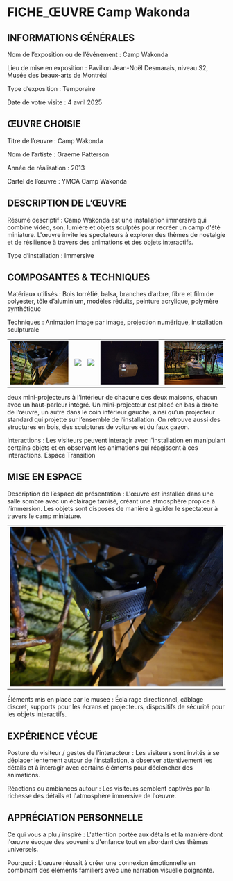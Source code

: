 # FICHE_ŒUVRE Camp Wakonda
## INFORMATIONS GÉNÉRALES
Nom de l’exposition ou de l’événement : Camp Wakonda

Lieu de mise en exposition : Pavillon Jean-Noël Desmarais, niveau S2, Musée des beaux-arts de Montréal

Type d’exposition : Temporaire

Date de votre visite : 4 avril 2025

## ŒUVRE CHOISIE
Titre de l’œuvre : Camp Wakonda

Nom de l’artiste : Graeme Patterson

Année de réalisation : 2013

Cartel de l’œuvre : YMCA Camp Wakonda

## DESCRIPTION DE L’ŒUVRE
Résumé descriptif : Camp Wakonda est une installation immersive qui combine vidéo, son, lumière et objets sculptés pour recréer un camp d'été miniature. L'œuvre invite les spectateurs à explorer des thèmes de nostalgie et de résilience à travers des animations et des objets interactifs.

Type d’installation : Immersive

## COMPOSANTES & TECHNIQUES
Matériaux utilisés : Bois torréfié, balsa, branches d’arbre, fibre et film de polyester, tôle d’aluminium, modèles réduits, peinture acrylique, polymère synthétique
  
Techniques : Animation image par image, projection numérique, installation sculpturale
<table align="center">
<tr>
<td><img src="https://github.com/Yasser-ElF/H25_V11_inspirations_El_Fantroussi/blob/main/Visite_MBAM/medias/miniprojecteure_haut_parleur%20.jpg"></td>
<td><img src="https://github.com/Yasser-ElF/H25_V11_inspirations_El_Fantroussi/blob/main/Visite_MBAM/medias/maison_int%C3%A9rieure.jpg"></td>
<td><img src="https://github.com/Yasser-ElF/H25_V11_inspirations_El_Fantroussi/blob/main/Visite_MBAM/medias/maison_int%C3%A9rieure_2emetage.jpg"></td>
<td><img src="https://github.com/Yasser-ElF/H25_V11_inspirations_El_Fantroussi/blob/main/Visite_MBAM/medias/projecteur_sol.jpg"></td>
<td><img src="https://github.com/Yasser-ElF/H25_V11_inspirations_El_Fantroussi/blob/main/Visite_MBAM/medias/vue_adroite.jpg"></td>
</tr>
</table> 

deux mini-projecteurs à l’intérieur de chacune des deux maisons, chacun avec un haut-parleur intégré. Un mini-projecteur est placé en bas à droite de l’œuvre, un autre dans le coin inférieur gauche, ainsi qu’un projecteur standard qui projette sur l’ensemble de l’installation. On retrouve aussi des structures en bois, des sculptures de voitures et du faux gazon.

Interactions : Les visiteurs peuvent interagir avec l'installation en manipulant certains objets et en observant les animations qui réagissent à ces interactions.​
Espace Transition

## MISE EN ESPACE
Description de l’espace de présentation : L'œuvre est installée dans une salle sombre avec un éclairage tamisé, créant une atmosphère propice à l'immersion. Les objets sont disposés de manière à guider le spectateur à travers le camp miniature.
<table align="center">
<tr>
<td><img src="https://github.com/Yasser-ElF/H25_V11_inspirations_El_Fantroussi/blob/main/Visite_MBAM/medias/miniprojecteure_haut_parleur%20.jpg"></td>
</tr>
</table> 
Éléments mis en place par le musée : Éclairage directionnel, câblage discret, supports pour les écrans et projecteurs, dispositifs de sécurité pour les objets interactifs.​

## EXPÉRIENCE VÉCUE
Posture du visiteur / gestes de l’interacteur : Les visiteurs sont invités à se déplacer lentement autour de l'installation, à observer attentivement les détails et à interagir avec certains éléments pour déclencher des animations.

Réactions ou ambiances autour : Les visiteurs semblent captivés par la richesse des détails et l'atmosphère immersive de l'œuvre.​

## APPRÉCIATION PERSONNELLE
Ce qui vous a plu / inspiré : L'attention portée aux détails et la manière dont l'œuvre évoque des souvenirs d'enfance tout en abordant des thèmes universels.

Pourquoi : L'œuvre réussit à créer une connexion émotionnelle en combinant des éléments familiers avec une narration visuelle poignante.
